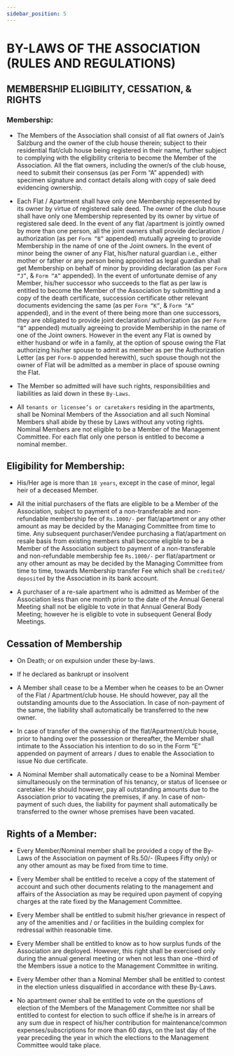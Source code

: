 ```yaml
---
sidebar_position: 5
---
```


# BY-LAWS OF THE ASSOCIATION (RULES AND REGULATIONS)

## MEMBERSHIP ELIGIBILITY, CESSATION, & RIGHTS

### Membership:

- The Members of the Association shall consist of all flat owners of Jain’s Salzburg and the owner of the club house therein; subject to their residential  flat/club house  being  registered  in  their  name,  further subject   to complying with the eligibility criteria to become the Member of the Association. All the flat owners, including the owner/s of the club house, need  to submit their consensus (as per Form “A” appended) with specimen signature and contact details along with copy of sale deed evidencing ownership.


- Each Flat / Apartment shall have only one Membership represented by its owner by virtue of registered sale deed. The owner of the club house shall have only one Membership represented by its owner by virtue of registered sale deed. In the event of any flat /apartment is jointly owned by more than one person, all the joint owners shall provide declaration / authorization (as per `Form “B”` appended) mutually agreeing to provide Membership in the name of one of the Joint owners. In the event of minor being the owner of any Flat, his/her natural guardian i.e., either mother or father or any person being appointed as legal guardian shall get Membership on behalf of minor by providing declaration (as per `Form “J”`, & `Form “A”` appended). In the event of unfortunate demise of any Member, his/her successor who succeeds to the flat as per law is entitled to become the Member of the Association by submitting and a copy of the death certificate, succession certificate other relevant documents evidencing the same (as per `Form “K”`, & `Form “A”` appended), and in the event of there being more than one successors, they are obligated to provide joint declaration/ authorization (as per `Form “B”` appended) mutually agreeing to provide Membership in the name of one of the Joint owners. However in the event any Flat is owned  by either husband or wife in a family,  at the option of spouse owing the Flat authorizing his/her spouse to admit as member as per the Authorization Letter (as per `Form-D` appended herewith), such spouse though not the owner of Flat will be admitted as a member  in place of spouse owning the Flat.

- The Member so admitted will have such rights, responsibilities and liabilities as laid down in these `By-Laws`.

- All `tenants or licensee’s or caretakers` residing in the apartments, shall  be Nominal Members of the Association and all such Nominal Members shall abide by  these  by  Laws  without  any  voting  rights. Nominal Members are not eligible to be a Member of the Management Committee. For each flat only one person is entitled to become a nominal member.

## Eligibility for Membership:

- His/Her age is more than `18 years`, except in the case of minor, legal  heir of a deceased Member.

- All the initial purchasers of the flats are eligible to be a Member of the Association, subject to payment of a non-transferable and non-refundable membership fee of `Rs.1000/-` per flat/apartment or any other amount as may  be decided by the Managing Committee from time to time. Any subsequent purchaser/Vendee purchasing a flat/apartment on resale basis from existing members shall become eligible to be a Member of the Association subject to payment of a non-transferable and non-refundable membership fee `Rs.1000/-` per flat/apartment or any other amount as may be decided by the Managing Committee from time to time, towards Membership transfer Fee which shall be `credited/ deposited` by the Association in its bank account.
 
- A purchaser of a  re-sale  apartment  who  is  admitted  as  Member  of  the Association less than one month prior to the date of the Annual General Meeting shall not be eligible to vote in that Annual General Body Meeting; however he is eligible to vote in subsequent General Body Meetings.


## Cessation of Membership

- On Death; or on expulsion under these by-laws.

- If he declared as bankrupt or insolvent

- A Member shall cease to be a Member when he ceases to be an Owner of the Flat / Apartment/club house. He should however, pay all the outstanding amounts due to the Association. In case of non-payment of the same, the liability shall automatically be transferred to the new owner.

- In case of transfer of the ownership of the flat/Apartment/club house, prior to handing over the possession or thereafter, the Member shall intimate   to the Association his intention to do so in the Form “E” appended on payment of arrears / dues to enable the Association to issue No due certificate.

- A Nominal Member shall automatically  cease  to  be  a  Nominal  Member simultaneously on the termination of his tenancy, or status of licensee or caretaker. He should however, pay all outstanding amounts due to the Association prior to vacating the premises, if any. In case of non-payment of such dues, the liability for payment shall automatically be transferred to the owner whose premises have been vacated.


## Rights of a Member:

- Every Member/Nominal member shall be provided a copy of the By- Laws of the Association on payment of Rs.50/- (Rupees Fifty only) or any other amount as may be fixed from time to time.

- Every Member shall be entitled to receive a copy of the statement of account and such other documents relating to the management and affairs of the Association as may be required upon payment of copying charges at the  rate fixed by the Management Committee.

- Every Member shall be entitled to submit his/her grievance in respect of any of the amenities and / or facilities in the building complex for redressal within reasonable time.

- Every  Member  shall  be  entitled  to  know  as  to   how  surplus   funds  of the Association are deployed. However, this right shall be exercised only during the annual general meeting or when not less than one –third of the Members issue a notice to the Management Committee in writing.

- Every Member other than a Nominal Member shall be entitled to contest in the election unless disqualified in accordance with these By-Laws.

- No apartment owner shall be entitled to vote on the questions of election of the Members of the Management Committee nor shall be entitled to contest for election to such office if she/he is in arrears of any sum due in respect of his/her contribution for maintenance/common expenses/subscriptions for more than 60 days, on the last day of the year preceding the year in which the elections to the Management Committee would take place.



